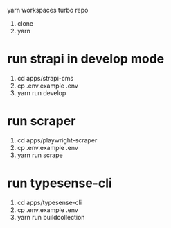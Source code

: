 yarn workspaces turbo repo

1. clone
2. yarn

# run strapi in develop mode

1. cd apps/strapi-cms
2. cp .env.example .env
3. yarn run develop

# run scraper

1. cd apps/playwright-scraper
2. cp .env.example .env
3. yarn run scrape

# run typesense-cli

1. cd apps/typesense-cli
2. cp .env.example .env
3. yarn run buildcollection
